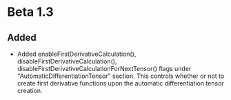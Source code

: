 # Beta 1.3

## Added

* Added enableFirstDerivativeCalculation(), disableFirstDerivativeCalculation(), disableFirstDerivativeCalculationForNextTensor() flags under "AutomaticDifferentiationTensor" section. This controls whether or not to create first derivative functions upon the automatic differentiation tensor creation.
